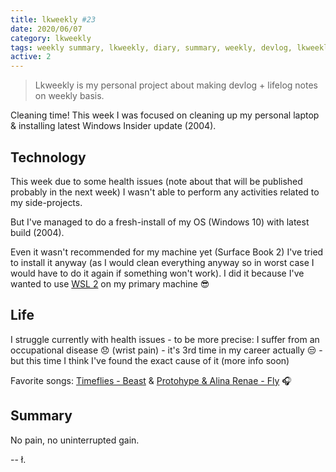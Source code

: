 ```yaml
---
title: lkweekly #23
date: 2020/06/07
category: lkweekly
tags: weekly summary, lkweekly, diary, summary, weekly, devlog, lkweekly2020
active: 2
---
```


> Lkweekly is my personal project about making devlog + lifelog notes on weekly basis.

Cleaning time! This week I was focused on cleaning up my personal laptop & installing latest Windows Insider update (2004).

## Technology

This week due to some health issues (note about that will be published probably in the next week) I wasn't able to perform any activities related to my side-projects. 

But I've managed to do a fresh-install of my OS (Windows 10) with latest build (2004).

Even it wasn't recommended for my machine yet (Surface Book 2) I've tried to install it anyway (as I would clean everything anyway so in worst case I would have to do it again if something won't work). I did it because I've wanted to use [WSL 2](https://devblogs.microsoft.com/commandline/wsl-2-is-now-available-in-windows-insiders/) on my primary machine 😎

## Life

I struggle currently with health issues - to be more precise: I suffer from an occupational disease 😞 (wrist pain) - it's 3rd time in my career actually 😒 - but this time I think I've found the exact cause of it (more info soon)

Favorite songs: [Timeflies - Beast](https://open.spotify.com/track/6LxYLEHqoPvKDyhoTU0d9F?si=SdaJKcgaQc2GNVzTjJGhDw) & [Protohype & Alina Renae - Fly](https://open.spotify.com/track/3Kx1twfUQNJYQOsMQRybTM?si=EdhI71ekQ7CaIkJ9fmMfwg) 🎧

## Summary

No pain, no uninterrupted gain.

-- ł.
